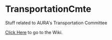 # TransportationCmte
Stuff related to AURA's Transportation Committee

[Click Here](https://github.com/aura-atx/TransportationCmte/wiki) to go to the Wiki.
